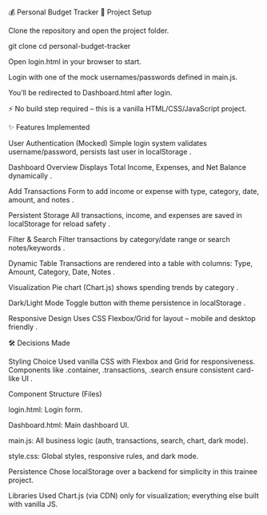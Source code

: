 💰 Personal Budget Tracker
🚀 Project Setup

Clone the repository and open the project folder.

git clone <repo-url>
cd personal-budget-tracker


Open login.html in your browser to start.

Login with one of the mock usernames/passwords defined in main.js.

You’ll be redirected to Dashboard.html after login.

⚡ No build step required – this is a vanilla HTML/CSS/JavaScript project.

✨ Features Implemented

User Authentication (Mocked)
Simple login system validates username/password, persists last user in localStorage
.

Dashboard Overview
Displays Total Income, Expenses, and Net Balance dynamically
.

Add Transactions
Form to add income or expense with type, category, date, amount, and notes
.

Persistent Storage
All transactions, income, and expenses are saved in localStorage for reload safety
.

Filter & Search
Filter transactions by category/date range or search notes/keywords
.

Dynamic Table
Transactions are rendered into a table with columns: Type, Amount, Category, Date, Notes
.

Visualization
Pie chart (Chart.js) shows spending trends by category
.

Dark/Light Mode
Toggle button with theme persistence in localStorage
.

Responsive Design
Uses CSS Flexbox/Grid for layout – mobile and desktop friendly
.

🛠️ Decisions Made

Styling Choice
Used vanilla CSS with Flexbox and Grid for responsiveness. Components like .container, .transactions, .search ensure consistent card-like UI
.

Component Structure (Files)

login.html: Login form.

Dashboard.html: Main dashboard UI.

main.js: All business logic (auth, transactions, search, chart, dark mode).

style.css: Global styles, responsive rules, and dark mode.

Persistence
Chose localStorage over a backend for simplicity in this trainee project.

Libraries
Used Chart.js (via CDN) only for visualization; everything else built with vanilla JS.
